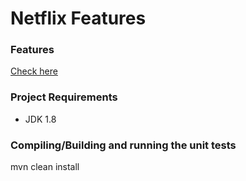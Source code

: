 # Netflix Features

### Features

[Check here](feature-1.md)

### Project Requirements

* JDK 1.8

### Compiling/Building and running the unit tests

mvn clean install


